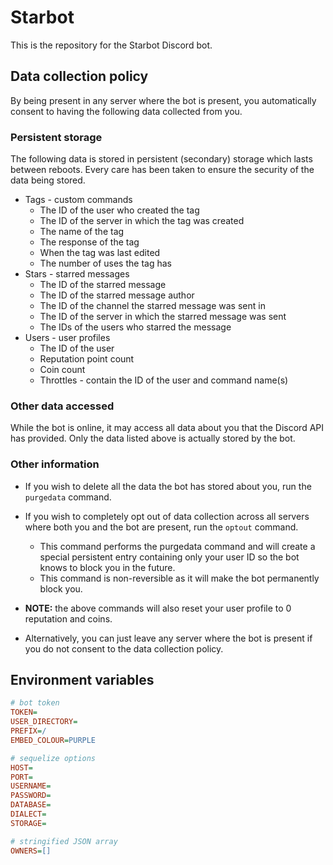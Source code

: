 # Starbot
This is the repository for the Starbot Discord bot.

## Data collection policy
By being present in any server where the bot is present, you automatically consent to having the following data collected from you. 

### Persistent storage
The following data is stored in persistent (secondary) storage which lasts between reboots. Every care has been taken to ensure the security of the data being stored.
- Tags - custom commands
	- The ID of the user who created the tag
	- The ID of the server in which the tag was created
	- The name of the tag
	- The response of the tag
	- When the tag was last edited
	- The number of uses the tag has
- Stars - starred messages
	- The ID of the starred message
	- The ID of the starred message author
	- The ID of the channel the starred message was sent in
	- The ID of the server in which the starred message was sent
	- The IDs of the users who starred the message
- Users - user profiles
	- The ID of the user
	- Reputation point count
	- Coin count
	- Throttles - contain the ID of the user and command name(s)

### Other data accessed
While the bot is online, it may access all data about you that the Discord API has provided. Only the data listed above is actually stored by the bot.

### Other information
- If you wish to delete all the data the bot has stored about you, run the `purgedata` command.
- If you wish to completely opt out of data collection across all servers where both you and the bot are present, run the `optout` command.
	- This command performs the purgedata command and will create a special persistent entry containing only your user ID so the bot knows to block you in the future.
	- This command is non-reversible as it will make the bot permanently block you.
- **NOTE:** the above commands will also reset your user profile to 0 reputation and coins.

- Alternatively, you can just leave any server where the bot is present if you do not consent to the data collection policy.

## Environment variables
```ini
# bot token
TOKEN=
USER_DIRECTORY=
PREFIX=/
EMBED_COLOUR=PURPLE

# sequelize options
HOST=
PORT=
USERNAME=
PASSWORD=
DATABASE=
DIALECT=
STORAGE=

# stringified JSON array
OWNERS=[]
```
